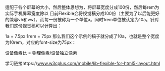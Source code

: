 适配于各个屏幕的大小，然后整体思想为，将屏幕宽度分成100份，然后每rem为实际手机屏幕宽度除以
目前Flexible会将视觉稿分成100份（主要为了以后能更好的兼容vh和vw），而每一份被称为一个单位a。同时1rem单位被认定为10a。针对我们这份视觉稿可以计算出：

1a   = 7.5px
1rem = 75px 
那么我们这个示例的稿子就分成了10a，也就是整个宽度为10rem，<html>对应的font-size为75px：


设备像素比 = 物理像素/设备独立像素

学习链接https://www.w3cplus.com/mobile/lib-flexible-for-html5-layout.html